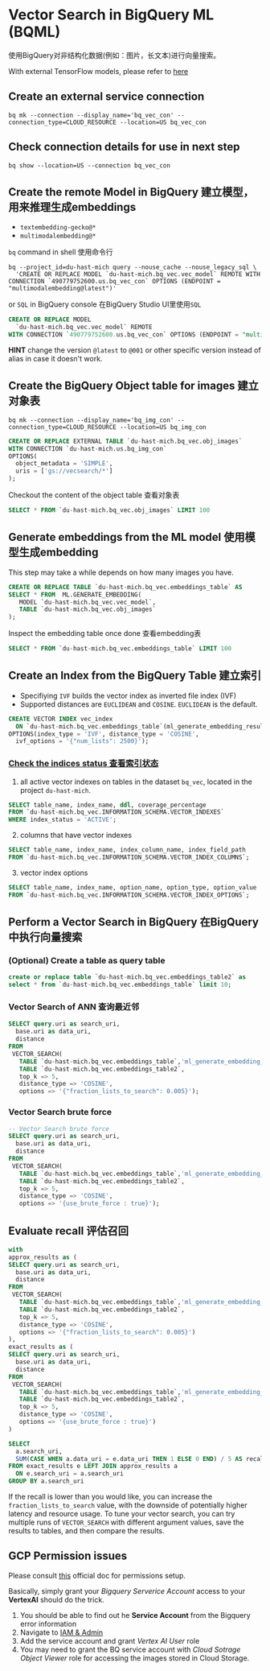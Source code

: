# Vector Search in BigQuery ML (BQML)

使用BigQuery对非结构化数据(例如：图片，长文本)进行向量搜索。

With external TensorFlow models, please refer to [here](https://cloud.google.com/bigquery/docs/generate-embedding-with-tensorflow-models)

## Create an external service connection

```shell
bq mk --connection --display_name='bq_vec_con' --connection_type=CLOUD_RESOURCE --location=US bq_vec_con
```

## Check connection details for use in next step

```shell
bq show --location=US --connection bq_vec_con
```

## Create the remote Model in BigQuery 建立模型，用来推理生成embeddings

- `textembedding-gecko@*`
- `multimodalembedding@*`

`bq` command in shell 使用命令行

```shell
bq --project_id=du-hast-mich query --nouse_cache --nouse_legacy_sql \
  'CREATE OR REPLACE MODEL `du-hast-mich.bq_vec.vec_model` REMOTE WITH CONNECTION `490779752600.us.bq_vec_con` OPTIONS (ENDPOINT = "multimodalembedding@latest")'
```

or `SQL` in BigQuery console 在BigQuery Studio UI里使用`SQL`

```sql
CREATE OR REPLACE MODEL
  `du-hast-mich.bq_vec.vec_model` REMOTE
WITH CONNECTION `490779752600.us.bq_vec_con` OPTIONS (ENDPOINT = "multimodalembedding@latest")
```

**HINT** change the version `@latest` to `@001` or other specific version instead of alias in case it doesn't work.

## Create the BigQuery Object table for images 建立对象表

```shell
bq mk --connection --display_name='bq_img_con' --connection_type=CLOUD_RESOURCE --location=US bq_img_con
```

```sql
CREATE OR REPLACE EXTERNAL TABLE `du-hast-mich.bq_vec.obj_images`
WITH CONNECTION `du-hast-mich.us.bq_img_con`
OPTIONS(
  object_metadata = 'SIMPLE',
  uris = ['gs://vecsearch/*']
);
```

Checkout the content of the object table 查看对象表

```sql
SELECT * FROM `du-hast-mich.bq_vec.obj_images` LIMIT 100
```

## Generate embeddings from the ML model 使用模型生成embedding

This step may take a while depends on how many images you have. 

```sql
CREATE OR REPLACE TABLE `du-hast-mich.bq_vec.embeddings_table` AS 
SELECT * FROM  ML.GENERATE_EMBEDDING(
   MODEL `du-hast-mich.bq_vec.vec_model`,
   TABLE `du-hast-mich.bq_vec.obj_images`
);
```

Inspect the embedding table once done 查看embedding表

```sql
SELECT * FROM `du-hast-mich.bq_vec.embeddings_table` LIMIT 100
```

## Create an Index from the BigQuery Table 建立索引

- Specifiying `IVF` builds the vector index as inverted file index (IVF)
- Supported distances are `EUCLIDEAN` and `COSINE`. `EUCLIDEAN` is the default.

```sql
CREATE VECTOR INDEX vec_index 
  ON `du-hast-mich.bq_vec.embeddings_table`(ml_generate_embedding_result)
OPTIONS(index_type = 'IVF', distance_type = 'COSINE',
  ivf_options = '{"num_lists": 2500}');
```

### [Check the indices status 查看索引状态](https://cloud.google.com/bigquery/docs/vector-index)

1. all active vector indexes on tables in the dataset `bq_vec`, located in the project `du-hast-mich`. 

```sql
SELECT table_name, index_name, ddl, coverage_percentage
FROM `du-hast-mich.bq_vec.INFORMATION_SCHEMA.VECTOR_INDEXES`
WHERE index_status = 'ACTIVE';
```

2. columns that have vector indexes

```sql
SELECT table_name, index_name, index_column_name, index_field_path
FROM `du-hast-mich.bq_vec.INFORMATION_SCHEMA.VECTOR_INDEX_COLUMNS`;
```

3. vector index options

```sql
SELECT table_name, index_name, option_name, option_type, option_value
FROM `du-hast-mich.bq_vec.INFORMATION_SCHEMA.VECTOR_INDEX_OPTIONS`;
```

## Perform a Vector Search in BigQuery 在BigQuery中执行向量搜索

### (Optional) Create a table as query table

```sql
create or replace table `du-hast-mich.bq_vec.embeddings_table2` as
select * from `du-hast-mich.bq_vec.embeddings_table` limit 10;
```

### Vector Search of ANN 查询最近邻

```sql
SELECT query.uri as search_uri, 
  base.uri as data_uri, 
  distance
FROM
 VECTOR_SEARCH(
   TABLE `du-hast-mich.bq_vec.embeddings_table`,'ml_generate_embedding_result',
   TABLE `du-hast-mich.bq_vec.embeddings_table2`,
   top_k => 5,
   distance_type => 'COSINE',
   options => '{"fraction_lists_to_search": 0.005}');
```

### Vector Search brute force

```sql
-- Vector Search brute force
SELECT query.uri as search_uri, 
  base.uri as data_uri, 
  distance
FROM
 VECTOR_SEARCH(
   TABLE `du-hast-mich.bq_vec.embeddings_table`,'ml_generate_embedding_result',
   TABLE `du-hast-mich.bq_vec.embeddings_table2`,
   top_k => 5,
   distance_type => 'COSINE',
   options => '{use_brute_force : true}');
```

## Evaluate recall 评估召回

```sql
with 
approx_results as (
SELECT query.uri as search_uri, 
  base.uri as data_uri, 
  distance
FROM
 VECTOR_SEARCH(
   TABLE `du-hast-mich.bq_vec.embeddings_table`,'ml_generate_embedding_result',
   TABLE `du-hast-mich.bq_vec.embeddings_table2`,
   top_k => 5,
   distance_type => 'COSINE',
   options => '{"fraction_lists_to_search": 0.005}')
), 
exact_results as (
SELECT query.uri as search_uri, 
  base.uri as data_uri, 
  distance
FROM
 VECTOR_SEARCH(
   TABLE `du-hast-mich.bq_vec.embeddings_table`,'ml_generate_embedding_result',
   TABLE `du-hast-mich.bq_vec.embeddings_table2`,
   top_k => 5,
   distance_type => 'COSINE',
   options => '{use_brute_force : true}')
)

SELECT
  a.search_uri,
  SUM(CASE WHEN a.data_uri = e.data_uri THEN 1 ELSE 0 END) / 5 AS recall
FROM exact_results e LEFT JOIN approx_results a
  ON e.search_uri = a.search_uri
GROUP BY a.search_uri
```

If the recall is lower than you would like, you can increase the `fraction_lists_to_search` value, with the downside of potentially higher latency and resource usage. To tune your vector search, you can try multiple runs of `VECTOR_SEARCH` with different argument values, save the results to tables, and then compare the results.

## GCP Permission issues

Please consult [this](https://cloud.google.com/bigquery/docs/generate-text-tutorial#grant-permissions) official doc for permissions setup.

Basically, simply grant your *Bigquery Serverice Account* access to your **VertexAI** should do the trick.

1. You should be able to find out he **Service Account** from the Bigquery error information
2. Navigate to [IAM & Admin](https://pantheon.corp.google.com/iam-admin/iam)
3. Add the service account and grant *Vertex AI User* role
4. You may need to grant the BQ service account with *Cloud Sotrage Object Viewer* role for accessing the images stored in Cloud Storage.
